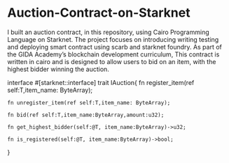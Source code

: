 # Auction-Contract-on-Starknet
I built an auction contract, in this repository, using Cairo Programming Language on Starknet.
The project focuses on introducing writing testing and deploying smart contract using scarb and starknet foundry.
As part of the GIDA Academy’s blockchain development curriculum, This contract is written in cairo and is designed to allow users to bid on an item, with the highest bidder winning the auction. 

interface
#[starknet::interface]
trait IAuction<T>{
    fn register_item(ref self:T,item_name: ByteArray);

    fn unregister_item(ref self:T,item_name: ByteArray);

    fn bid(ref self:T,item_name:ByteArray,amount:u32);

    fn get_highest_bidder(self:@T, item_name:ByteArray)->u32;
    
    fn is_registered(self:@T, item_name:ByteArray)->bool;

}
